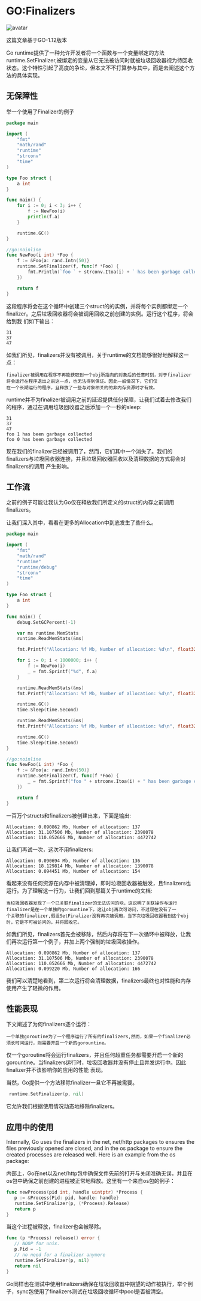 # GO:Finalizers

![avatar](./gopher.png)

这篇文章基于GO-1.12版本

Go runtime提供了一种允许开发者将一个函数与一个变量绑定的方法runtime.SetFinalizer,被绑定的变量从它无法被访问时就被垃圾回收器视为待回收状态。这个特性引起了高度的争论，但本文不不打算参与其中，而是去阐述这个方法的具体实现。


## 无保障性

举一个使用了Finalizer的例子

```go
package main

import (
	"fmt"
	"math/rand"
	"runtime"
	"strconv"
	"time"
)

type Foo struct {
	a int
}

func main() {
	for i := 0; i < 3; i++ {
		f := NewFoo(i)
		println(f.a)
	}

	runtime.GC()
}

//go:noinline
func NewFoo(i int) *Foo {
	f := &Foo{a: rand.Intn(50)}
	runtime.SetFinalizer(f, func(f *Foo) {
		fmt.Println(`foo ` + strconv.Itoa(i) + ` has been garbage collected`)
	})

	return f
}
```

这段程序将会在这个循环中创建三个struct的的实例，并将每个实例都绑定一个finalizer。之后垃圾回收器将会被调用回收之前创建的实例。运行这个程序，将会给到我
们如下输出：

```
31
37
47
```

如我们所见，finalizers并没有被调用，关于runtime的文档能够很好地解释这一点：

```
finalizer被调用在程序不再能获取到一个obj所指向的对象后的任意时刻，对于finalizer将会运行在程序退出之前这一点，也无法得到保证。因此一般情况下，它们仅
在一个长期运行的程序，且释放了一些与对象相关的的非内存资源时才有效。
```

runtime并不为finalizer被调用之前的延迟提供任何保障，让我们试着去修改我们的程序，通过在调用垃圾回收器之后添加一个一秒的sleep:

```
31
37
47
foo 1 has been garbage collected
foo 0 has been garbage collected
```

现在我们的finalizer已经被调用了，然而，它们其中一个消失了。我们的finalizers与垃圾回收器连接，并且垃圾回收器回收以及清理数据的方式将会对finalizers的调用
产生影响。


## 工作流

之前的例子可能让我认为Go仅在释放我们所定义的struct的内存之前调用finalizers。

让我们深入其中，看看在更多的Allocation中到底发生了些什么。

```go
package main

import (
	"fmt"
	"math/rand"
	"runtime"
	"runtime/debug"
	"strconv"
	"time"
)

type Foo struct {
	a int
}

func main() {
	debug.SetGCPercent(-1)

	var ms runtime.MemStats
	runtime.ReadMemStats(&ms)

	fmt.Printf("Allocation: %f Mb, Number of allocation: %d\n", float32(ms.HeapAlloc)/float32(1024*1204), ms.HeapObjects)

	for i := 0; i < 1000000; i++ {
		f := NewFoo(i)
		_ = fmt.Sprintf("%d", f.a)
	}

	runtime.ReadMemStats(&ms)
	fmt.Printf("Allocation: %f Mb, Number of allocation: %d\n", float32(ms.HeapAlloc)/float32(1024*1204), ms.HeapObjects)

	runtime.GC()
	time.Sleep(time.Second)

	runtime.ReadMemStats(&ms)
	fmt.Printf("Allocation: %f Mb, Number of allocation: %d\n", float32(ms.HeapAlloc)/float32(1024*1204), ms.HeapObjects)

	runtime.GC()
	time.Sleep(time.Second)
}

//go:noinline
func NewFoo(i int) *Foo {
	f := &Foo{a: rand.Intn(50)}
	runtime.SetFinalizer(f, func(f *Foo) {
		_ = fmt.Sprintf("foo " + strconv.Itoa(i) + " has been garbage collected")
	})

	return f
}
```
一百万个structs和finalizers被创建出来，下面是输出:

```
Allocation: 0.090862 Mb, Number of allocation: 137
Allocation: 31.107506 Mb, Number of allocation: 2390078
Allocation: 110.052666 Mb, Number of allocation: 4472742
```

让我们再试一次，这次不用finalizers:

```
Allocation: 0.090694 Mb, Number of allocation: 136
Allocation: 18.129814 Mb, Number of allocation: 1390078
Allocation: 0.094451 Mb, Number of allocation: 154
```

看起来没有任何资源在内存中被清理掉，即时垃圾回收器被触发，且finalizers也运行。为了理解这一行为，让我们回到那篇关于runtime的文档:
```
当垃圾回收器发现了一个已关联finalizer的无法访问的块，这说明了关联操作与运行finalizer是在一个单独的gorountine下。这让obj再次可访问，不过现在没有了一
个关联的finalizer,假设SetFinalizer没有再次被调用，当下次垃圾回收器看到这个obj时，它是不可被访问的，并将回收它。
```

如我们所见，finalizers首先会被移除，然后内存将在下一次循环中被释放，让我们再次运行第一个例子，并加上两个强制的垃圾回收操作。

```
Allocation: 0.090862 Mb, Number of allocation: 137
Allocation: 31.107506 Mb, Number of allocation: 2390078
Allocation: 110.052666 Mb, Number of allocation: 4472742
Allocation: 0.099220 Mb, Number of allocation: 166
```

我们可以清楚地看到，第二次运行将会清理数据，finalizers最终也对性能和内存使用产生了轻微的作用。


## 性能表现

下文阐述了为何finalizers逐个运行：

```
一个单独goroutine为了一个程序运行了所有的finalizers,然而，如果一个finalizer必须长时间运行，则需要开启一个新的gorountine。
```

仅一个goroutine将会运行finalizers，并且任何超重任务都需要开启一个新的gorountine。当finalizers运行时，垃圾回收器并没有停止且并发运行中。因此finalizer并不该影响你的应用的性能
表现。

当然，Go提供一个方法移除finalizer一旦它不再被需要。

```go
 runtime.SetFinalizer(p, nil)
```

它允许我们根据使用情况动态地移除finalizers。


## 应用中的使用

Internally, Go uses the finalizers in the net, net/http packages to ensures the files previously opened are closed, and in the os package to ensure the created processes are released well. Here is an example from the os package:

内部上，Go在net以及net/http包中确保文件先前的打开与关闭准确无误，并且在os包中确保之前创建的进程被正常地释放。这里有一个来自os包的例子：

```go
func newProcess(pid int, handle uintptr) *Process {
   p := &Process{Pid: pid, handle: handle}
   runtime.SetFinalizer(p, (*Process).Release)
   return p
}
```

当这个进程被释放，finalizer也会被移除。

```go
func (p *Process) release() error {
   // NOOP for unix.
   p.Pid = -1
   // no need for a finalizer anymore
   runtime.SetFinalizer(p, nil)
   return nil
}
```

Go同样也在测试中使用finalizers确保在垃圾回收器中期望的动作被执行，举个例子，sync包使用了finalizers测试在垃圾回收循环中pool是否被清空。


